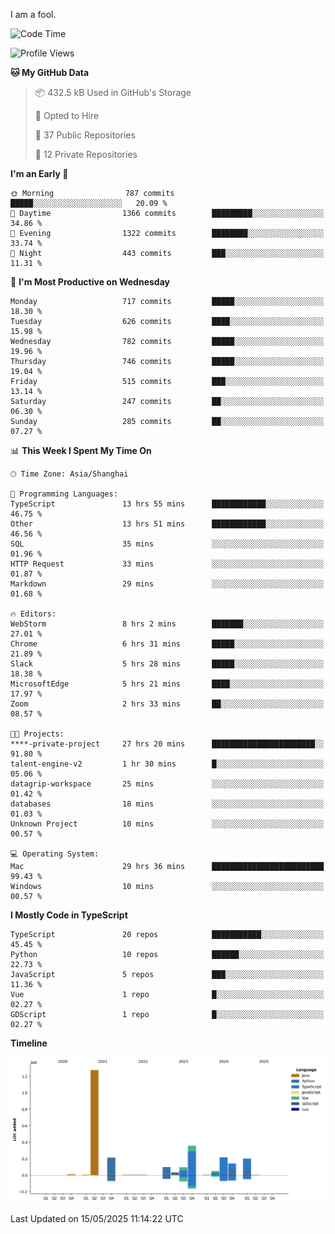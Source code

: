 I am a fool.

<!--START_SECTION:waka-->
![Code Time](http://img.shields.io/badge/Code%20Time-3%2C017%20hrs%2032%20mins-blue)

![Profile Views](http://img.shields.io/badge/Profile%20Views-0-blue)

**🐱 My GitHub Data** 

> 📦 432.5 kB Used in GitHub's Storage 
 > 
> 💼 Opted to Hire
 > 
> 📜 37 Public Repositories 
 > 
> 🔑 12 Private Repositories 
 > 
**I'm an Early 🐤** 

```text
🌞 Morning                787 commits         █████░░░░░░░░░░░░░░░░░░░░   20.09 % 
🌆 Daytime                1366 commits        █████████░░░░░░░░░░░░░░░░   34.86 % 
🌃 Evening                1322 commits        ████████░░░░░░░░░░░░░░░░░   33.74 % 
🌙 Night                  443 commits         ███░░░░░░░░░░░░░░░░░░░░░░   11.31 % 
```
📅 **I'm Most Productive on Wednesday** 

```text
Monday                   717 commits         █████░░░░░░░░░░░░░░░░░░░░   18.30 % 
Tuesday                  626 commits         ████░░░░░░░░░░░░░░░░░░░░░   15.98 % 
Wednesday                782 commits         █████░░░░░░░░░░░░░░░░░░░░   19.96 % 
Thursday                 746 commits         █████░░░░░░░░░░░░░░░░░░░░   19.04 % 
Friday                   515 commits         ███░░░░░░░░░░░░░░░░░░░░░░   13.14 % 
Saturday                 247 commits         ██░░░░░░░░░░░░░░░░░░░░░░░   06.30 % 
Sunday                   285 commits         ██░░░░░░░░░░░░░░░░░░░░░░░   07.27 % 
```


📊 **This Week I Spent My Time On** 

```text
🕑︎ Time Zone: Asia/Shanghai

💬 Programming Languages: 
TypeScript               13 hrs 55 mins      ████████████░░░░░░░░░░░░░   46.75 % 
Other                    13 hrs 51 mins      ████████████░░░░░░░░░░░░░   46.56 % 
SQL                      35 mins             ░░░░░░░░░░░░░░░░░░░░░░░░░   01.96 % 
HTTP Request             33 mins             ░░░░░░░░░░░░░░░░░░░░░░░░░   01.87 % 
Markdown                 29 mins             ░░░░░░░░░░░░░░░░░░░░░░░░░   01.68 % 

🔥 Editors: 
WebStorm                 8 hrs 2 mins        ███████░░░░░░░░░░░░░░░░░░   27.01 % 
Chrome                   6 hrs 31 mins       █████░░░░░░░░░░░░░░░░░░░░   21.89 % 
Slack                    5 hrs 28 mins       █████░░░░░░░░░░░░░░░░░░░░   18.38 % 
MicrosoftEdge            5 hrs 21 mins       ████░░░░░░░░░░░░░░░░░░░░░   17.97 % 
Zoom                     2 hrs 33 mins       ██░░░░░░░░░░░░░░░░░░░░░░░   08.57 % 

🐱‍💻 Projects: 
****-private-project     27 hrs 20 mins      ███████████████████████░░   91.80 % 
talent-engine-v2         1 hr 30 mins        █░░░░░░░░░░░░░░░░░░░░░░░░   05.06 % 
datagrip-workspace       25 mins             ░░░░░░░░░░░░░░░░░░░░░░░░░   01.42 % 
databases                18 mins             ░░░░░░░░░░░░░░░░░░░░░░░░░   01.03 % 
Unknown Project          10 mins             ░░░░░░░░░░░░░░░░░░░░░░░░░   00.57 % 

💻 Operating System: 
Mac                      29 hrs 36 mins      █████████████████████████   99.43 % 
Windows                  10 mins             ░░░░░░░░░░░░░░░░░░░░░░░░░   00.57 % 
```

**I Mostly Code in TypeScript** 

```text
TypeScript               20 repos            ███████████░░░░░░░░░░░░░░   45.45 % 
Python                   10 repos            ██████░░░░░░░░░░░░░░░░░░░   22.73 % 
JavaScript               5 repos             ███░░░░░░░░░░░░░░░░░░░░░░   11.36 % 
Vue                      1 repo              █░░░░░░░░░░░░░░░░░░░░░░░░   02.27 % 
GDScript                 1 repo              █░░░░░░░░░░░░░░░░░░░░░░░░   02.27 % 
```



**Timeline**

![Lines of Code chart](https://raw.githubusercontent.com/VeejaLiu/VeejaLiu/master/assets/bar_graph.png)


 Last Updated on 15/05/2025 11:14:22 UTC
<!--END_SECTION:waka-->
